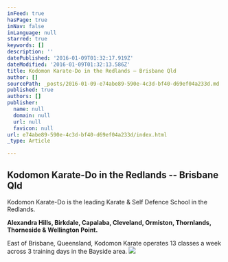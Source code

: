 ```yaml
---
inFeed: true
hasPage: true
inNav: false
inLanguage: null
starred: true
keywords: []
description: ''
datePublished: '2016-01-09T01:32:17.919Z'
dateModified: '2016-01-09T01:32:13.586Z'
title: Kodomon Karate-Do in the Redlands – Brisbane Qld
author: []
sourcePath: _posts/2016-01-09-e74abe89-590e-4c3d-bf40-d69ef04a233d.md
published: true
authors: []
publisher:
  name: null
  domain: null
  url: null
  favicon: null
url: e74abe89-590e-4c3d-bf40-d69ef04a233d/index.html
_type: Article

---
```

## Kodomon Karate-Do in the Redlands -- Brisbane Qld

Kodomon Karate-Do is the leading Karate & Self Defence School in the Redlands.

**Alexandra Hills, Birkdale, Capalaba, Cleveland, Ormiston, Thornlands, Thorneside & Wellington Point.**

East of Brisbane, Queensland, Kodomon Karate operates 13 classes a week across 3 training days in the Bayside area.
![](https://the-grid-user-content.s3-us-west-2.amazonaws.com/ed1adaf0-c33b-458a-9cf4-b0b60a43210b.png)
